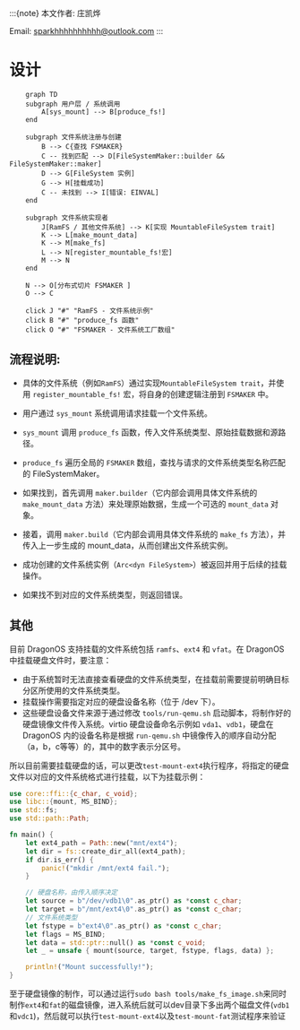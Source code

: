 :::{note}
本文作者: 庄凯烨

Email: <sparkhhhhhhhhhh@outlook.com>
:::

# 设计
```mermaid
    graph TD
    subgraph 用户层 / 系统调用
        A[sys_mount] --> B[produce_fs!]
    end

    subgraph 文件系统注册与创建
        B --> C{查找 FSMAKER}
        C -- 找到匹配 --> D[FileSystemMaker::builder && FileSystemMaker::maker]
        D --> G[FileSystem 实例]
        G --> H[挂载成功]
        C -- 未找到 --> I[错误: EINVAL]
    end

    subgraph 文件系统实现者
        J[RamFS / 其他文件系统] --> K[实现 MountableFileSystem trait]
        K --> L[make_mount_data]
        K --> M[make_fs]
        L --> N[register_mountable_fs!宏]
        M --> N
    end

    N --> O[分布式切片 FSMAKER ]
    O --> C

    click J "#" "RamFS - 文件系统示例"
    click B "#" "produce_fs 函数"
    click O "#" "FSMAKER - 文件系统工厂数组"
```
## 流程说明:


- 具体的文件系统（例如`RamFS`）通过实现```MountableFileSystem trait```，并使用 ```register_mountable_fs!``` 宏，将自身的创建逻辑注册到 `FSMAKER` 中。


- 用户通过 `sys_mount` 系统调用请求挂载一个文件系统。

- `sys_mount` 调用 `produce_fs` 函数，传入文件系统类型、原始挂载数据和源路径。

- `produce_fs` 遍历全局的 `FSMAKER` 数组，查找与请求的文件系统类型名称匹配的 FileSystemMaker。

- 如果找到，首先调用 `maker.builder`（它内部会调用具体文件系统的 `make_mount_data` 方法）来处理原始数据，生成一个可选的 `mount_data` 对象。

- 接着，调用 `maker.build`（它内部会调用具体文件系统的 `make_fs` 方法），并传入上一步生成的 mount_data，从而创建出文件系统实例。

- 成功创建的文件系统实例（`Arc<dyn FileSystem>`）被返回并用于后续的挂载操作。

- 如果找不到对应的文件系统类型，则返回错误。

## 其他

目前 DragonOS 支持挂载的文件系统包括 `ramfs`、`ext4` 和 `vfat`。在 DragonOS 中挂载硬盘文件时，要注意：
- 由于系统暂时无法直接查看硬盘的文件系统类型，在挂载前需要提前明确目标分区所使用的文件系统类型。
- 挂载操作需要指定对应的硬盘设备名称（位于 /dev 下）。
- 这些硬盘设备文件来源于通过修改 `tools/run-qemu.sh` 启动脚本，将制作好的硬盘镜像文件传入系统。virtio 硬盘设备命名示例如 `vda1`、`vdb1`，硬盘在 DragonOS 内的设备名称是根据 `run-qemu.sh` 中镜像传入的顺序自动分配（a，b，c等等）的，其中的数字表示分区号。

所以目前需要挂载硬盘的话，可以更改`test-mount-ext4`执行程序，将指定的硬盘文件以对应的文件系统格式进行挂载，以下为挂载示例：


```Rust
use core::ffi::{c_char, c_void};
use libc::{mount, MS_BIND};
use std::fs;
use std::path::Path;

fn main() {
    let ext4_path = Path::new("mnt/ext4");
    let dir = fs::create_dir_all(ext4_path);
    if dir.is_err() {
        panic!("mkdir /mnt/ext4 fail.");
    }

    // 硬盘名称，由传入顺序决定
    let source = b"/dev/vdb1\0".as_ptr() as *const c_char;
    let target = b"/mnt/ext4\0".as_ptr() as *const c_char;
    // 文件系统类型
    let fstype = b"ext4\0".as_ptr() as *const c_char;
    let flags = MS_BIND;
    let data = std::ptr::null() as *const c_void;
    let _ = unsafe { mount(source, target, fstype, flags, data) };

    println!("Mount successfully!");
}
```

至于硬盘镜像的制作，可以通过运行`sudo bash tools/make_fs_image.sh`来同时制作`ext4`和`fat`的磁盘镜像，进入系统后就可以dev目录下多出两个磁盘文件(`vdb1`和`vdc1`)，然后就可以执行`test-mount-ext4`以及`test-mount-fat`测试程序来验证